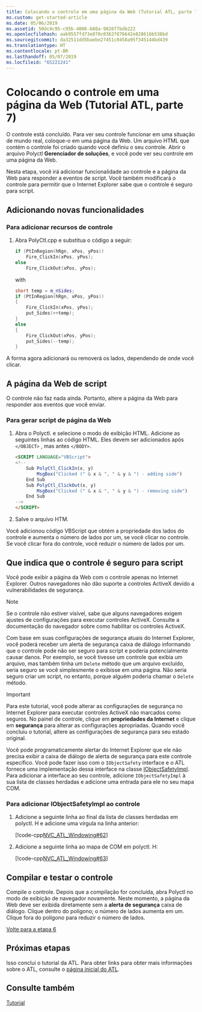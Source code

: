 ```yaml
---
title: Colocando o controle em uma página da Web (Tutorial ATL, parte 7)
ms.custom: get-started-article
ms.date: 05/06/2019
ms.assetid: 50dc4c95-c95b-4006-b88a-9826f7bdb222
ms.openlocfilehash: aab9557fd73e870c0362f876642e828616b538bd
ms.sourcegitcommit: da32511dd5baebe27451c0458a95f345144bd439
ms.translationtype: HT
ms.contentlocale: pt-BR
ms.lasthandoff: 05/07/2019
ms.locfileid: "65221241"
---
```

# <a name="putting-the-control-on-a-web-page-atl-tutorial-part-7"></a>Colocando o controle em uma página da Web (Tutorial ATL, parte 7)

O controle está concluído. Para ver seu controle funcionar em uma situação de mundo real, coloque-o em uma página da Web. Um arquivo HTML que contém o controle foi criado quando você definiu o seu controle. Abrir o arquivo Polyctl **Gerenciador de soluções**, e você pode ver seu controle em uma página da Web.

Nesta etapa, você irá adicionar funcionalidade ao controle e a página da Web para responder a eventos de script. Você também modificará o controle para permitir que o Internet Explorer sabe que o controle é seguro para script.

## <a name="adding-new-functionality"></a>Adicionando novas funcionalidades

### <a name="to-add-control-features"></a>Para adicionar recursos de controle

1. Abra PolyCtl.cpp e substitua o código a seguir:

    ```cpp
    if (PtInRegion(hRgn, xPos, yPos))
        Fire_ClickIn(xPos, yPos);
    else
        Fire_ClickOut(xPos, yPos);
    ```

    with

    ```cpp
    short temp = m_nSides;
    if (PtInRegion(hRgn, xPos, yPos))
    {
        Fire_ClickIn(xPos, yPos);
        put_Sides(++temp);
    }
    else
    {
        Fire_ClickOut(xPos, yPos);
        put_Sides(--temp);
    }
    ```

A forma agora adicionará ou removerá os lados, dependendo de onde você clicar.

## <a name="scripting-the-web-page"></a>A página da Web de script

O controle não faz nada ainda. Portanto, altere a página da Web para responder aos eventos que você enviar.

### <a name="to-script-the-web-page"></a>Para gerar script de página da Web

1. Abra o Polyctl. e selecione o modo de exibição HTML. Adicione as seguintes linhas ao código HTML. Eles devem ser adicionados após `</OBJECT>` , mas antes `</BODY>`.

    ```html
    <SCRIPT LANGUAGE="VBScript">
    <!--
        Sub PolyCtl_ClickIn(x, y)
            MsgBox("Clicked (" & x & ", " & y & ") - adding side")
        End Sub
        Sub PolyCtl_ClickOut(x, y)
            MsgBox("Clicked (" & x & ", " & y & ") - removing side")
        End Sub
    -->
    </SCRIPT>
    ```

1. Salve o arquivo HTM.

Você adicionou código VBScript que obtém a propriedade dos lados do controle e aumenta o número de lados por um, se você clicar no controle. Se você clicar fora do controle, você reduzir o número de lados por um.

## <a name="indicating-that-the-control-is-safe-for-scripting"></a>Que indica que o controle é seguro para script

Você pode exibir a página da Web com o controle apenas no Internet Explorer. Outros navegadores não dão suporte a controles ActiveX devido a vulnerabilidades de segurança. 

> [!NOTE]
> Se o controle não estiver visível, sabe que alguns navegadores exigem ajustes de configurações para executar controles ActiveX. Consulte a documentação do navegador sobre como habilitar os controles ActiveX.

Com base em suas configurações de segurança atuais do Internet Explorer, você poderá receber um alerta de segurança caixa de diálogo informando que o controle pode não ser seguro para script e poderia potencialmente causar danos. Por exemplo, se você tivesse um controle que exibia um arquivo, mas também tinha um `Delete` método que um arquivo excluído, seria seguro se você simplesmente o exibisse em uma página. Não seria seguro criar um script, no entanto, porque alguém poderia chamar o `Delete` método.

> [!IMPORTANT]
> Para este tutorial, você pode alterar as configurações de segurança no Internet Explorer para executar controles ActiveX não marcados como seguros. No painel de controle, clique em **propriedades da Internet** e clique em **segurança** para alterar as configurações apropriadas. Quando você concluiu o tutorial, altere as configurações de segurança para seu estado original.

Você pode programaticamente alertar do Internet Explorer que ele não precisa exibir a caixa de diálogo de alerta de segurança para este controle específico. Você pode fazer isso com o `IObjectSafety` interface e o ATL fornece uma implementação dessa interface na classe [IObjectSafetyImpl](../atl/reference/iobjectsafetyimpl-class.md). Para adicionar a interface ao seu controle, adicione `IObjectSafetyImpl` à sua lista de classes herdadas e adicione uma entrada para ele no seu mapa COM.

### <a name="to-add-iobjectsafetyimpl-to-the-control"></a>Para adicionar IObjectSafetyImpl ao controle

1. Adicione a seguinte linha ao final da lista de classes herdadas em polyctl. H e adicione uma vírgula na linha anterior:

    [!code-cpp[NVC_ATL_Windowing#62](../atl/codesnippet/cpp/putting-the-control-on-a-web-page-atl-tutorial-part-7_1.h)]

1. Adicione a seguinte linha ao mapa de COM em polyctl. H:

    [!code-cpp[NVC_ATL_Windowing#63](../atl/codesnippet/cpp/putting-the-control-on-a-web-page-atl-tutorial-part-7_2.h)]

## <a name="building-and-testing-the-control"></a>Compilar e testar o controle

Compile o controle. Depois que a compilação for concluída, abra Polyctl no modo de exibição de navegador novamente. Neste momento, a página da Web deve ser exibida diretamente sem a **alerta de segurança** caixa de diálogo. Clique dentro do polígono; o número de lados aumenta em um. Clique fora do polígono para reduzir o número de lados.

[Volte para a etapa 6](../atl/adding-a-property-page-atl-tutorial-part-6.md)

## <a name="next-steps"></a>Próximas etapas

Isso conclui o tutorial da ATL. Para obter links para obter mais informações sobre o ATL, consulte o [página inicial do ATL](../atl/active-template-library-atl-concepts.md).

## <a name="see-also"></a>Consulte também

[Tutorial](../atl/active-template-library-atl-tutorial.md)
